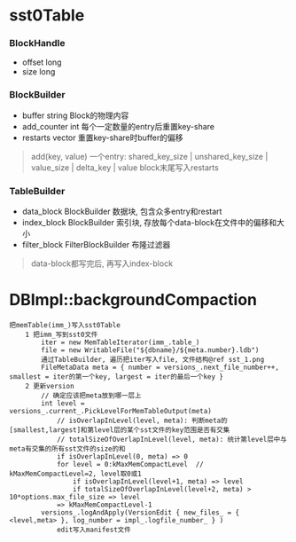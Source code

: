 # sst0Table
### BlockHandle
- offset  long
- size    long

### BlockBuilder
- buffer       string       Block的物理内容
- add_counter  int          每个一定数量的entry后重置key-share
- restarts     vector<int>  重置key-share时buffer的偏移
> add(key, value)
    一个entry: shared_key_size | unshared_key_size | value_size | delta_key | value
> block末尾写入restarts

### TableBuilder
- data_block    BlockBuilder        数据块, 包含众多entry和restart
- index_block   BlockBuilder        索引块, 存放每个data-block在文件中的偏移和大小
- filter_block  FilterBlockBuilder  布隆过滤器
> data-block都写完后, 再写入index-block


# DBImpl::backgroundCompaction
    把memTable(imm_)写入sst0Table
        1 把imm_写到sst0文件
            iter = new MemTableIterator(imm_.table_)
            file = new WritableFile("${dbname}/${meta.number}.ldb")
            通过TableBuilder, 遍历把iter写入file, 文件结构@ref sst_1.png
            FileMetaData meta = { number = versions_.next_file_number++, smallest = iter的第一个key, largest = iter的最后一个key }
        2 更新version
            // 确定应该把meta放到哪一层上
            int level = versions_.current_.PickLevelForMemTableOutput(meta)
                // isOverlapInLevel(level, meta): 判断meta的[smallest,largest]和第level层的某个sst文件的key范围是否有交集
                // totalSizeOfOverlapInLevel(level, meta): 统计第level层中与meta有交集的所有sst文件的size的和
                if isOverlapInLevel(0, meta) => 0
                for level = 0:kMaxMemCompactLevel  // kMaxMemCompactLevel=2, level取0或1
                    if isOverlapInLevel(level+1, meta) => level
                    if totalSizeOfOverlapInLevel(level+2, meta) > 10*options.max_file_size => level
                => kMaxMemCompactLevel-1
            versions_.logAndApply(VersionEdit { new_files_ = { <level,meta> }, log_number = impl_.logfile_number_ } )
                edit写入manifest文件